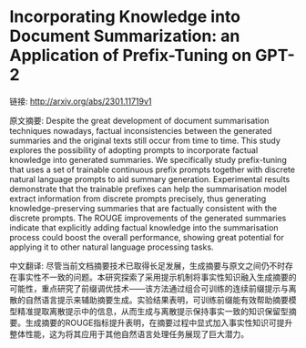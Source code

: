# Incorporating Knowledge into Document Summarization: an Application of Prefix-Tuning on GPT-2

链接: http://arxiv.org/abs/2301.11719v1

原文摘要:
Despite the great development of document summarisation techniques nowadays,
factual inconsistencies between the generated summaries and the original texts
still occur from time to time. This study explores the possibility of adopting
prompts to incorporate factual knowledge into generated summaries. We
specifically study prefix-tuning that uses a set of trainable continuous prefix
prompts together with discrete natural language prompts to aid summary
generation. Experimental results demonstrate that the trainable prefixes can
help the summarisation model extract information from discrete prompts
precisely, thus generating knowledge-preserving summaries that are factually
consistent with the discrete prompts. The ROUGE improvements of the generated
summaries indicate that explicitly adding factual knowledge into the
summarisation process could boost the overall performance, showing great
potential for applying it to other natural language processing tasks.

中文翻译:
尽管当前文档摘要技术已取得长足发展，生成摘要与原文之间仍不时存在事实性不一致的问题。本研究探索了采用提示机制将事实性知识融入生成摘要的可能性，重点研究了前缀调优技术——该方法通过组合可训练的连续前缀提示与离散的自然语言提示来辅助摘要生成。实验结果表明，可训练前缀能有效帮助摘要模型精准提取离散提示中的信息，从而生成与离散提示保持事实一致的知识保留型摘要。生成摘要的ROUGE指标提升表明，在摘要过程中显式加入事实性知识可提升整体性能，这为将其应用于其他自然语言处理任务展现了巨大潜力。

